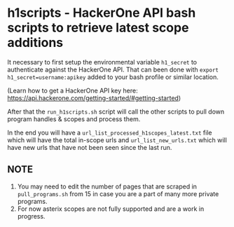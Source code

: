 # h1scripts - HackerOne API bash scripts to retrieve latest scope additions

It necessary to first setup the environmental variable `h1_secret` to authenticate against the HackerOne API.
That can been done with `export h1_secret=username:apikey` added to your bash profile or similar location.

(Learn how to get a HackerOne API key here: https://api.hackerone.com/getting-started/#getting-started)

After that the `run_h1scripts.sh` script will call the other scripts to pull down program handles & scopes and process them. 

In the end you will have a `url_list_processed_h1scopes_latest.txt` file which will have the total in-scope urls and `url_list_new_urls.txt` which will have new urls that have not been seen since the last run.

## NOTE ##
1. You may need to edit the number of pages that are scraped in `pull_programs.sh` from 15 in case you are a part of many more private programs.
2. For now asterix scopes are not fully supported and are a work in progress.
